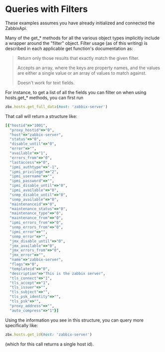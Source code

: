 # Queries with Filters

These examples assumes you have already initialized and connected the ZabbixApi.

Many of the get_* methods for all the various object types implicitly include a wrapper around the "filter" object.  Filter usage (as of this writing) is described in each applicable get function's documentation as:


> Return only those results that exactly match the given filter.
>
> Accepts an array, where the keys are property names, and the values are either a single value or an array of values to match against.
>
> Doesn't work for text fields. 

For instance, to get a list of all the fields you can filter on when using hosts.get_* methods, you can first run

``` ruby
zbx.hosts.get_full_data(host: 'zabbix-server')
```

That call will return a structure like:

``` ruby
[{"hostid"=>"1001",
  "proxy_hostid"=>"0",
  "host"=>"zabbix-server",
  "status"=>"0",
  "disable_until"=>"0",
  "error"=>"",
  "available"=>"1",
  "errors_from"=>"0",
  "lastaccess"=>"0",
  "ipmi_authtype"=>"-1",
  "ipmi_privilege"=>"2",
  "ipmi_username"=>"",
  "ipmi_password"=>"",
  "ipmi_disable_until"=>"0",
  "ipmi_available"=>"0",
  "snmp_disable_until"=>"0",
  "snmp_available"=>"0",
  "maintenanceid"=>"0",
  "maintenance_status"=>"0",
  "maintenance_type"=>"0",
  "maintenance_from"=>"0",
  "ipmi_errors_from"=>"0",
  "snmp_errors_from"=>"0",
  "ipmi_error"=>"",
  "snmp_error"=>"",
  "jmx_disable_until"=>"0",
  "jmx_available"=>"0",
  "jmx_errors_from"=>"0",
  "jmx_error"=>"",
  "name"=>"zabbix-server",
  "flags"=>"0",
  "templateid"=>"0",
  "description"=>"This is the zabbix server",
  "tls_connect"=>"1",
  "tls_accept"=>"1",
  "tls_issuer"=>"",
  "tls_subject"=>"",
  "tls_psk_identity"=>"",
  "tls_psk"=>"",
  "proxy_address"=>"",
  "auto_compress"=>"1"}]
```

Using the information you see in this structure, you can query more specifically like:

``` ruby
zbx.hosts.get_id(host: 'zabbix-server')
```

(which for this call returns a single host id).
